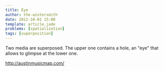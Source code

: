 ```yaml
---
title: Eye
author: the-wintersmith
date: 2012-10-01 15:00
template: article.jade
problems: [spatialization]
tags: [superposition]
---
```


Two media are superposed. The upper one contains a hole, an "eye" that allows to glimpse at the lower one.

http://austinmusicmap.com/

